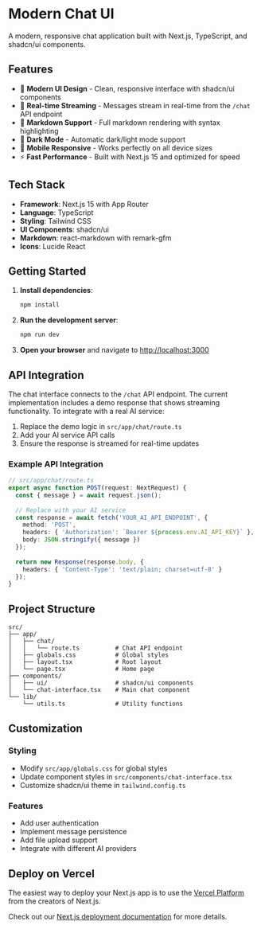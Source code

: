 # Modern Chat UI

A modern, responsive chat application built with Next.js, TypeScript, and shadcn/ui components.

## Features

- 🎨 **Modern UI Design** - Clean, responsive interface with shadcn/ui components
- 💬 **Real-time Streaming** - Messages stream in real-time from the `/chat` API endpoint
- 📝 **Markdown Support** - Full markdown rendering with syntax highlighting
- 🌙 **Dark Mode** - Automatic dark/light mode support
- 📱 **Mobile Responsive** - Works perfectly on all device sizes
- ⚡ **Fast Performance** - Built with Next.js 15 and optimized for speed

## Tech Stack

- **Framework**: Next.js 15 with App Router
- **Language**: TypeScript
- **Styling**: Tailwind CSS
- **UI Components**: shadcn/ui
- **Markdown**: react-markdown with remark-gfm
- **Icons**: Lucide React

## Getting Started

1. **Install dependencies**:
   ```bash
   npm install
   ```

2. **Run the development server**:
   ```bash
   npm run dev
   ```

3. **Open your browser** and navigate to [http://localhost:3000](http://localhost:3000)

## API Integration

The chat interface connects to the `/chat` API endpoint. The current implementation includes a demo response that shows streaming functionality. To integrate with a real AI service:

1. Replace the demo logic in `src/app/chat/route.ts`
2. Add your AI service API calls
3. Ensure the response is streamed for real-time updates

### Example API Integration

```typescript
// src/app/chat/route.ts
export async function POST(request: NextRequest) {
  const { message } = await request.json();
  
  // Replace with your AI service
  const response = await fetch('YOUR_AI_API_ENDPOINT', {
    method: 'POST',
    headers: { 'Authorization': `Bearer ${process.env.AI_API_KEY}` },
    body: JSON.stringify({ message })
  });
  
  return new Response(response.body, {
    headers: { 'Content-Type': 'text/plain; charset=utf-8' }
  });
}
```

## Project Structure

```
src/
├── app/
│   ├── chat/
│   │   └── route.ts          # Chat API endpoint
│   ├── globals.css           # Global styles
│   ├── layout.tsx            # Root layout
│   └── page.tsx              # Home page
├── components/
│   ├── ui/                   # shadcn/ui components
│   └── chat-interface.tsx    # Main chat component
└── lib/
    └── utils.ts              # Utility functions
```

## Customization

### Styling
- Modify `src/app/globals.css` for global styles
- Update component styles in `src/components/chat-interface.tsx`
- Customize shadcn/ui theme in `tailwind.config.ts`

### Features
- Add user authentication
- Implement message persistence
- Add file upload support
- Integrate with different AI providers

## Deploy on Vercel

The easiest way to deploy your Next.js app is to use the [Vercel Platform](https://vercel.com/new?utm_medium=default-template&filter=next.js&utm_source=create-next-app&utm_campaign=create-next-app-readme) from the creators of Next.js.

Check out our [Next.js deployment documentation](https://nextjs.org/docs/app/building-your-application/deploying) for more details.
